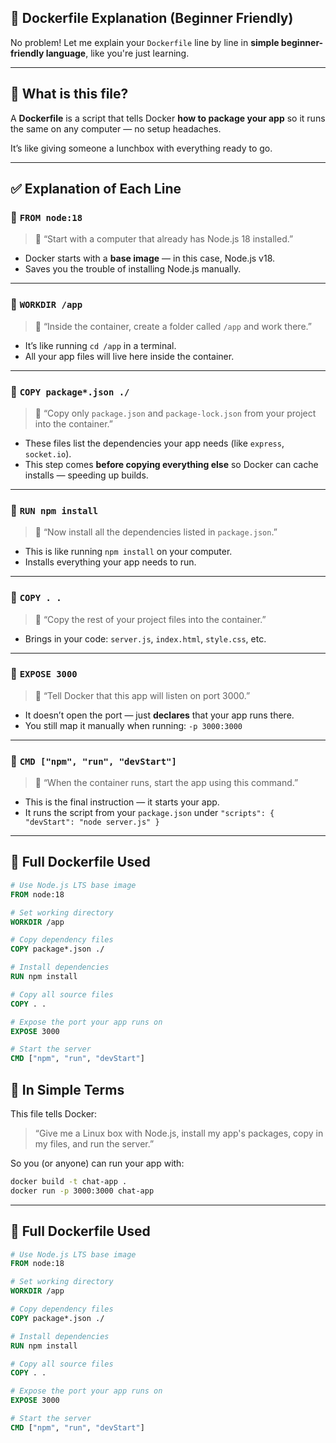 ## 🐳 Dockerfile Explanation (Beginner Friendly)

No problem! Let me explain your `Dockerfile` line by line in **simple beginner-friendly language**, like you're just learning.

---

## 🐳 What is this file?

A **Dockerfile** is a script that tells Docker **how to package your app** so it runs the same on any computer — no setup headaches.

It’s like giving someone a lunchbox with everything ready to go.

---

## ✅ Explanation of Each Line

### 🔹 `FROM node:18`
> 🧠 “Start with a computer that already has Node.js 18 installed.”

- Docker starts with a **base image** — in this case, Node.js v18.
- Saves you the trouble of installing Node.js manually.

---

### 🔹 `WORKDIR /app`
> 🧠 “Inside the container, create a folder called `/app` and work there.”

- It’s like running `cd /app` in a terminal.
- All your app files will live here inside the container.

---

### 🔹 `COPY package*.json ./`
> 🧠 “Copy only `package.json` and `package-lock.json` from your project into the container.”

- These files list the dependencies your app needs (like `express`, `socket.io`).
- This step comes **before copying everything else** so Docker can cache installs — speeding up builds.

---

### 🔹 `RUN npm install`
> 🧠 “Now install all the dependencies listed in `package.json`.”

- This is like running `npm install` on your computer.
- Installs everything your app needs to run.

---

### 🔹 `COPY . .`
> 🧠 “Copy the rest of your project files into the container.”

- Brings in your code: `server.js`, `index.html`, `style.css`, etc.

---

### 🔹 `EXPOSE 3000`
> 🧠 “Tell Docker that this app will listen on port 3000.”

- It doesn’t open the port — just **declares** that your app runs there.
- You still map it manually when running: `-p 3000:3000`

---

### 🔹 `CMD ["npm", "run", "devStart"]`
> 🧠 “When the container runs, start the app using this command.”

- This is the final instruction — it starts your app.
- It runs the script from your `package.json` under `"scripts": { "devStart": "node server.js" }`

---

## 📄 Full Dockerfile Used

```Dockerfile
# Use Node.js LTS base image
FROM node:18

# Set working directory
WORKDIR /app

# Copy dependency files
COPY package*.json ./

# Install dependencies
RUN npm install

# Copy all source files
COPY . .

# Expose the port your app runs on
EXPOSE 3000

# Start the server
CMD ["npm", "run", "devStart"]
```

## 🎉 In Simple Terms

This file tells Docker:

> “Give me a Linux box with Node.js, install my app's packages, copy in my files, and run the server.”

So you (or anyone) can run your app with:
```bash
docker build -t chat-app .
docker run -p 3000:3000 chat-app
```

---

## 📄 Full Dockerfile Used

```Dockerfile
# Use Node.js LTS base image
FROM node:18

# Set working directory
WORKDIR /app

# Copy dependency files
COPY package*.json ./

# Install dependencies
RUN npm install

# Copy all source files
COPY . .

# Expose the port your app runs on
EXPOSE 3000

# Start the server
CMD ["npm", "run", "devStart"]
```
